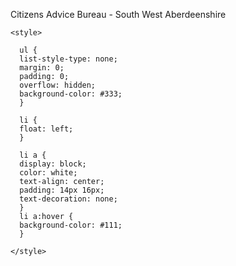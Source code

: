 <html>

  <head>
  
  Citizens Advice Bureau - South West Aberdeenshire
  
    <style>
  
      ul {    
      list-style-type: none;    
      margin: 0;    
      padding: 0;    
      overflow: hidden;    
      background-color: #333;
      }
      
      li {    
      float: left;
      }
      
      li a {    
      display: block;    
      color: white;    
      text-align: center;    
      padding: 14px 16px;    
      text-decoration: none;
      }
      li a:hover {    
      background-color: #111;
      }

    </style>
  </head>

<body>






</body>

</html>
